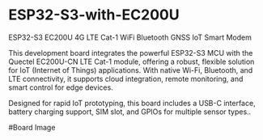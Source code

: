 # ESP32-S3-with-EC200U
ESP32-S3 EC200U 4G LTE Cat-1 WiFi Bluetooth GNSS IoT Smart Modem

This development board integrates the powerful ESP32-S3 MCU with the Quectel EC200U-CN LTE Cat-1 module, offering a robust, flexible solution for IoT (Internet of Things) applications. With native Wi-Fi, Bluetooth, and LTE connectivity, it supports cloud integration, remote monitoring, and smart control for edge devices.

Designed for rapid IoT prototyping, this board includes a USB-C interface, battery charging support, SIM slot, and GPIOs for multiple sensor types..

#Board Image
